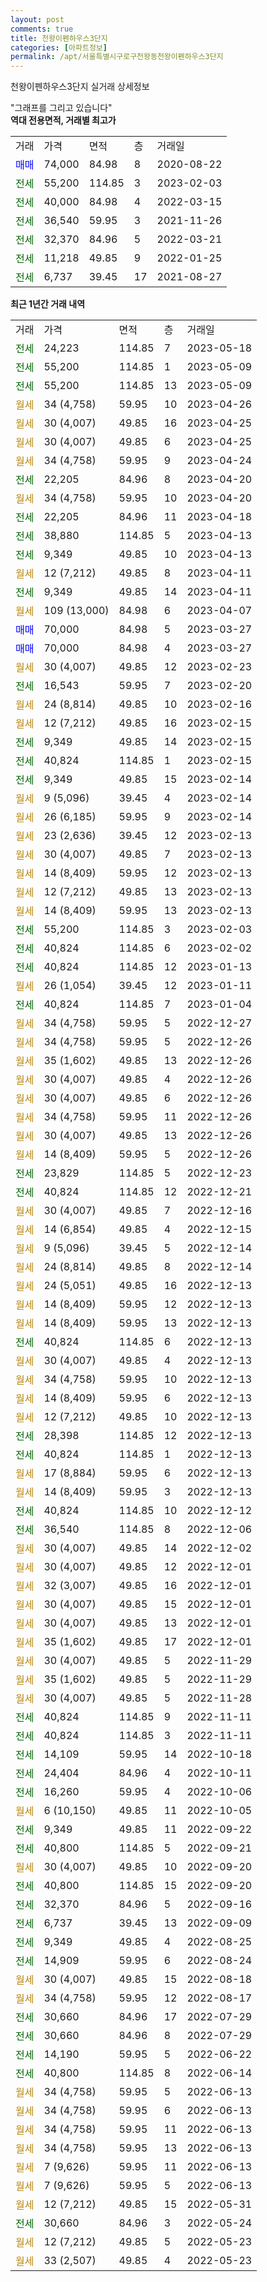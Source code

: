 ```yaml
---
layout: post
comments: true
title: 천왕이펜하우스3단지
categories: [아파트정보]
permalink: /apt/서울특별시구로구천왕동천왕이펜하우스3단지
---
```


천왕이펜하우스3단지 실거래 상세정보

<script type="text/javascript">
  google.charts.load('current', {'packages':['line', 'corechart']});
  google.charts.setOnLoadCallback(drawChart);

  function drawChart() {
    var data = new google.visualization.DataTable();
    data.addColumn('date', '거래일');
    data.addColumn('number', "매매");
    data.addColumn('number', "전세");
    data.addColumn('number', "전매");

    data.addRows([[new Date(Date.parse("2023-05-18")), null, 24223, null], [new Date(Date.parse("2023-05-09")), null, 55200, null], [new Date(Date.parse("2023-05-09")), null, 55200, null], [new Date(Date.parse("2023-04-26")), null, null, null], [new Date(Date.parse("2023-04-25")), null, null, null], [new Date(Date.parse("2023-04-25")), null, null, null], [new Date(Date.parse("2023-04-24")), null, null, null], [new Date(Date.parse("2023-04-20")), null, 22205, null], [new Date(Date.parse("2023-04-20")), null, null, null], [new Date(Date.parse("2023-04-18")), null, 22205, null], [new Date(Date.parse("2023-04-13")), null, 38880, null], [new Date(Date.parse("2023-04-13")), null, 9349, null], [new Date(Date.parse("2023-04-11")), null, null, null], [new Date(Date.parse("2023-04-11")), null, 9349, null], [new Date(Date.parse("2023-04-07")), null, null, null], [new Date(Date.parse("2023-03-27")), 70000, null, null], [new Date(Date.parse("2023-03-27")), 70000, null, null], [new Date(Date.parse("2023-02-23")), null, null, null], [new Date(Date.parse("2023-02-20")), null, 16543, null], [new Date(Date.parse("2023-02-16")), null, null, null], [new Date(Date.parse("2023-02-15")), null, null, null], [new Date(Date.parse("2023-02-15")), null, 9349, null], [new Date(Date.parse("2023-02-15")), null, 40824, null], [new Date(Date.parse("2023-02-14")), null, 9349, null], [new Date(Date.parse("2023-02-14")), null, null, null], [new Date(Date.parse("2023-02-14")), null, null, null], [new Date(Date.parse("2023-02-13")), null, null, null], [new Date(Date.parse("2023-02-13")), null, null, null], [new Date(Date.parse("2023-02-13")), null, null, null], [new Date(Date.parse("2023-02-13")), null, null, null], [new Date(Date.parse("2023-02-13")), null, null, null], [new Date(Date.parse("2023-02-03")), null, 55200, null], [new Date(Date.parse("2023-02-02")), null, 40824, null], [new Date(Date.parse("2023-01-13")), null, 40824, null], [new Date(Date.parse("2023-01-11")), null, null, null], [new Date(Date.parse("2023-01-04")), null, 40824, null], [new Date(Date.parse("2022-12-27")), null, null, null], [new Date(Date.parse("2022-12-26")), null, null, null], [new Date(Date.parse("2022-12-26")), null, null, null], [new Date(Date.parse("2022-12-26")), null, null, null], [new Date(Date.parse("2022-12-26")), null, null, null], [new Date(Date.parse("2022-12-26")), null, null, null], [new Date(Date.parse("2022-12-26")), null, null, null], [new Date(Date.parse("2022-12-26")), null, null, null], [new Date(Date.parse("2022-12-23")), null, 23829, null], [new Date(Date.parse("2022-12-21")), null, 40824, null], [new Date(Date.parse("2022-12-16")), null, null, null], [new Date(Date.parse("2022-12-15")), null, null, null], [new Date(Date.parse("2022-12-14")), null, null, null], [new Date(Date.parse("2022-12-14")), null, null, null], [new Date(Date.parse("2022-12-13")), null, null, null], [new Date(Date.parse("2022-12-13")), null, null, null], [new Date(Date.parse("2022-12-13")), null, null, null], [new Date(Date.parse("2022-12-13")), null, 40824, null], [new Date(Date.parse("2022-12-13")), null, null, null], [new Date(Date.parse("2022-12-13")), null, null, null], [new Date(Date.parse("2022-12-13")), null, null, null], [new Date(Date.parse("2022-12-13")), null, null, null], [new Date(Date.parse("2022-12-13")), null, 28398, null], [new Date(Date.parse("2022-12-13")), null, 40824, null], [new Date(Date.parse("2022-12-13")), null, null, null], [new Date(Date.parse("2022-12-13")), null, null, null], [new Date(Date.parse("2022-12-12")), null, 40824, null], [new Date(Date.parse("2022-12-06")), null, 36540, null], [new Date(Date.parse("2022-12-02")), null, null, null], [new Date(Date.parse("2022-12-01")), null, null, null], [new Date(Date.parse("2022-12-01")), null, null, null], [new Date(Date.parse("2022-12-01")), null, null, null], [new Date(Date.parse("2022-12-01")), null, null, null], [new Date(Date.parse("2022-12-01")), null, null, null], [new Date(Date.parse("2022-11-29")), null, null, null], [new Date(Date.parse("2022-11-29")), null, null, null], [new Date(Date.parse("2022-11-28")), null, null, null], [new Date(Date.parse("2022-11-11")), null, 40824, null], [new Date(Date.parse("2022-11-11")), null, 40824, null], [new Date(Date.parse("2022-10-18")), null, 14109, null], [new Date(Date.parse("2022-10-11")), null, 24404, null], [new Date(Date.parse("2022-10-06")), null, 16260, null], [new Date(Date.parse("2022-10-05")), null, null, null], [new Date(Date.parse("2022-09-22")), null, 9349, null], [new Date(Date.parse("2022-09-21")), null, 40800, null], [new Date(Date.parse("2022-09-20")), null, null, null], [new Date(Date.parse("2022-09-20")), null, 40800, null], [new Date(Date.parse("2022-09-16")), null, 32370, null], [new Date(Date.parse("2022-09-09")), null, 6737, null], [new Date(Date.parse("2022-08-25")), null, 9349, null], [new Date(Date.parse("2022-08-24")), null, 14909, null], [new Date(Date.parse("2022-08-18")), null, null, null], [new Date(Date.parse("2022-08-17")), null, null, null], [new Date(Date.parse("2022-07-29")), null, 30660, null], [new Date(Date.parse("2022-07-29")), null, 30660, null], [new Date(Date.parse("2022-06-22")), null, 14190, null], [new Date(Date.parse("2022-06-14")), null, 40800, null], [new Date(Date.parse("2022-06-13")), null, null, null], [new Date(Date.parse("2022-06-13")), null, null, null], [new Date(Date.parse("2022-06-13")), null, null, null], [new Date(Date.parse("2022-06-13")), null, null, null], [new Date(Date.parse("2022-06-13")), null, null, null], [new Date(Date.parse("2022-06-13")), null, null, null], [new Date(Date.parse("2022-05-31")), null, null, null], [new Date(Date.parse("2022-05-24")), null, 30660, null], [new Date(Date.parse("2022-05-23")), null, null, null], [new Date(Date.parse("2022-05-23")), null, null, null]]);

    var options = {
      hAxis: {
        format: 'yyyy/MM/dd'
      },    
      lineWidth: 0,
      pointsVisible: true,    
      title: '최근 1년간 유형별 실거래가 분포',
      legend: { position: 'bottom' }
    };

    var formatter = new google.visualization.NumberFormat({pattern:'###,###'} );
    formatter.format(data, 1);
    formatter.format(data, 2);
    
    setTimeout(function() {
        var chart = new google.visualization.LineChart(document.getElementById('columnchart_material'));
        chart.draw(data, (options));
        document.getElementById('loading').style.display = 'none';
    }, 200);
  }
</script>


<div id="loading" style="z-index:20; display: block; margin-left: 0px">"그래프를 그리고 있습니다"</div>
<div id="columnchart_material" style="width: 95%; margin-left: 0px; display: block"></div>
<!-- contents start -->
<b>역대 전용면적, 거래별 최고가</b>
<table class="sortable">
    <tr>
      <td>거래</td>
      <td>가격</td>
      <td>면적</td>
      <td>층</td>
      <td>거래일</td>
    </tr>
        <tr>
          <td><a style="color: blue">매매</a></td>
          <td>74,000</td>
          <td>84.98</td>
          <td>8</td>
          <td>2020-08-22</td>
        </tr>        
        <tr>
              <td><a style="color: darkgreen">전세</a></td>
              <td>55,200</td>
              <td>114.85</td>
              <td>3</td>
              <td>2023-02-03</td>
            </tr>            <tr>
              <td><a style="color: darkgreen">전세</a></td>
              <td>40,000</td>
              <td>84.98</td>
              <td>4</td>
              <td>2022-03-15</td>
            </tr>            <tr>
              <td><a style="color: darkgreen">전세</a></td>
              <td>36,540</td>
              <td>59.95</td>
              <td>3</td>
              <td>2021-11-26</td>
            </tr>            <tr>
              <td><a style="color: darkgreen">전세</a></td>
              <td>32,370</td>
              <td>84.96</td>
              <td>5</td>
              <td>2022-03-21</td>
            </tr>            <tr>
              <td><a style="color: darkgreen">전세</a></td>
              <td>11,218</td>
              <td>49.85</td>
              <td>9</td>
              <td>2022-01-25</td>
            </tr>            <tr>
              <td><a style="color: darkgreen">전세</a></td>
              <td>6,737</td>
              <td>39.45</td>
              <td>17</td>
              <td>2021-08-27</td>
            </tr>        
    
</table>

<b>최근 1년간 거래 내역</b>

<table class="sortable">
    <tr>
      <td>거래</td>
      <td>가격</td>
      <td>면적</td>
      <td>층</td>
      <td>거래일</td>
    </tr>
    <tr>
      <td><a style="color: darkgreen">전세</a></td>
      <td>24,223</td>
      <td>114.85</td>
      <td>7</td>
      <td>2023-05-18</td>
    </tr>          <tr>
      <td><a style="color: darkgreen">전세</a></td>
      <td>55,200</td>
      <td>114.85</td>
      <td>1</td>
      <td>2023-05-09</td>
    </tr>          <tr>
      <td><a style="color: darkgreen">전세</a></td>
      <td>55,200</td>
      <td>114.85</td>
      <td>13</td>
      <td>2023-05-09</td>
    </tr>          <tr>
      <td><a style="color: darkgoldenrod">월세</a></td>
      <td>34 (4,758)</td>
      <td>59.95</td>
      <td>10</td>
      <td>2023-04-26</td>
    </tr>          <tr>
      <td><a style="color: darkgoldenrod">월세</a></td>
      <td>30 (4,007)</td>
      <td>49.85</td>
      <td>16</td>
      <td>2023-04-25</td>
    </tr>          <tr>
      <td><a style="color: darkgoldenrod">월세</a></td>
      <td>30 (4,007)</td>
      <td>49.85</td>
      <td>6</td>
      <td>2023-04-25</td>
    </tr>          <tr>
      <td><a style="color: darkgoldenrod">월세</a></td>
      <td>34 (4,758)</td>
      <td>59.95</td>
      <td>9</td>
      <td>2023-04-24</td>
    </tr>          <tr>
      <td><a style="color: darkgreen">전세</a></td>
      <td>22,205</td>
      <td>84.96</td>
      <td>8</td>
      <td>2023-04-20</td>
    </tr>          <tr>
      <td><a style="color: darkgoldenrod">월세</a></td>
      <td>34 (4,758)</td>
      <td>59.95</td>
      <td>10</td>
      <td>2023-04-20</td>
    </tr>          <tr>
      <td><a style="color: darkgreen">전세</a></td>
      <td>22,205</td>
      <td>84.96</td>
      <td>11</td>
      <td>2023-04-18</td>
    </tr>          <tr>
      <td><a style="color: darkgreen">전세</a></td>
      <td>38,880</td>
      <td>114.85</td>
      <td>5</td>
      <td>2023-04-13</td>
    </tr>          <tr>
      <td><a style="color: darkgreen">전세</a></td>
      <td>9,349</td>
      <td>49.85</td>
      <td>10</td>
      <td>2023-04-13</td>
    </tr>          <tr>
      <td><a style="color: darkgoldenrod">월세</a></td>
      <td>12 (7,212)</td>
      <td>49.85</td>
      <td>8</td>
      <td>2023-04-11</td>
    </tr>          <tr>
      <td><a style="color: darkgreen">전세</a></td>
      <td>9,349</td>
      <td>49.85</td>
      <td>14</td>
      <td>2023-04-11</td>
    </tr>          <tr>
      <td><a style="color: darkgoldenrod">월세</a></td>
      <td>109 (13,000)</td>
      <td>84.98</td>
      <td>6</td>
      <td>2023-04-07</td>
    </tr>          <tr>
      <td><a style="color: blue">매매</a></td>
      <td>70,000</td>
      <td>84.98</td>
      <td>5</td>
      <td>2023-03-27</td>
    </tr>          <tr>
      <td><a style="color: blue">매매</a></td>
      <td>70,000</td>
      <td>84.98</td>
      <td>4</td>
      <td>2023-03-27</td>
    </tr>          <tr>
      <td><a style="color: darkgoldenrod">월세</a></td>
      <td>30 (4,007)</td>
      <td>49.85</td>
      <td>12</td>
      <td>2023-02-23</td>
    </tr>          <tr>
      <td><a style="color: darkgreen">전세</a></td>
      <td>16,543</td>
      <td>59.95</td>
      <td>7</td>
      <td>2023-02-20</td>
    </tr>          <tr>
      <td><a style="color: darkgoldenrod">월세</a></td>
      <td>24 (8,814)</td>
      <td>49.85</td>
      <td>10</td>
      <td>2023-02-16</td>
    </tr>          <tr>
      <td><a style="color: darkgoldenrod">월세</a></td>
      <td>12 (7,212)</td>
      <td>49.85</td>
      <td>16</td>
      <td>2023-02-15</td>
    </tr>          <tr>
      <td><a style="color: darkgreen">전세</a></td>
      <td>9,349</td>
      <td>49.85</td>
      <td>14</td>
      <td>2023-02-15</td>
    </tr>          <tr>
      <td><a style="color: darkgreen">전세</a></td>
      <td>40,824</td>
      <td>114.85</td>
      <td>1</td>
      <td>2023-02-15</td>
    </tr>          <tr>
      <td><a style="color: darkgreen">전세</a></td>
      <td>9,349</td>
      <td>49.85</td>
      <td>15</td>
      <td>2023-02-14</td>
    </tr>          <tr>
      <td><a style="color: darkgoldenrod">월세</a></td>
      <td>9 (5,096)</td>
      <td>39.45</td>
      <td>4</td>
      <td>2023-02-14</td>
    </tr>          <tr>
      <td><a style="color: darkgoldenrod">월세</a></td>
      <td>26 (6,185)</td>
      <td>59.95</td>
      <td>9</td>
      <td>2023-02-14</td>
    </tr>          <tr>
      <td><a style="color: darkgoldenrod">월세</a></td>
      <td>23 (2,636)</td>
      <td>39.45</td>
      <td>12</td>
      <td>2023-02-13</td>
    </tr>          <tr>
      <td><a style="color: darkgoldenrod">월세</a></td>
      <td>30 (4,007)</td>
      <td>49.85</td>
      <td>7</td>
      <td>2023-02-13</td>
    </tr>          <tr>
      <td><a style="color: darkgoldenrod">월세</a></td>
      <td>14 (8,409)</td>
      <td>59.95</td>
      <td>12</td>
      <td>2023-02-13</td>
    </tr>          <tr>
      <td><a style="color: darkgoldenrod">월세</a></td>
      <td>12 (7,212)</td>
      <td>49.85</td>
      <td>13</td>
      <td>2023-02-13</td>
    </tr>          <tr>
      <td><a style="color: darkgoldenrod">월세</a></td>
      <td>14 (8,409)</td>
      <td>59.95</td>
      <td>13</td>
      <td>2023-02-13</td>
    </tr>          <tr>
      <td><a style="color: darkgreen">전세</a></td>
      <td>55,200</td>
      <td>114.85</td>
      <td>3</td>
      <td>2023-02-03</td>
    </tr>          <tr>
      <td><a style="color: darkgreen">전세</a></td>
      <td>40,824</td>
      <td>114.85</td>
      <td>6</td>
      <td>2023-02-02</td>
    </tr>          <tr>
      <td><a style="color: darkgreen">전세</a></td>
      <td>40,824</td>
      <td>114.85</td>
      <td>12</td>
      <td>2023-01-13</td>
    </tr>          <tr>
      <td><a style="color: darkgoldenrod">월세</a></td>
      <td>26 (1,054)</td>
      <td>39.45</td>
      <td>12</td>
      <td>2023-01-11</td>
    </tr>          <tr>
      <td><a style="color: darkgreen">전세</a></td>
      <td>40,824</td>
      <td>114.85</td>
      <td>7</td>
      <td>2023-01-04</td>
    </tr>          <tr>
      <td><a style="color: darkgoldenrod">월세</a></td>
      <td>34 (4,758)</td>
      <td>59.95</td>
      <td>5</td>
      <td>2022-12-27</td>
    </tr>          <tr>
      <td><a style="color: darkgoldenrod">월세</a></td>
      <td>34 (4,758)</td>
      <td>59.95</td>
      <td>5</td>
      <td>2022-12-26</td>
    </tr>          <tr>
      <td><a style="color: darkgoldenrod">월세</a></td>
      <td>35 (1,602)</td>
      <td>49.85</td>
      <td>13</td>
      <td>2022-12-26</td>
    </tr>          <tr>
      <td><a style="color: darkgoldenrod">월세</a></td>
      <td>30 (4,007)</td>
      <td>49.85</td>
      <td>4</td>
      <td>2022-12-26</td>
    </tr>          <tr>
      <td><a style="color: darkgoldenrod">월세</a></td>
      <td>30 (4,007)</td>
      <td>49.85</td>
      <td>6</td>
      <td>2022-12-26</td>
    </tr>          <tr>
      <td><a style="color: darkgoldenrod">월세</a></td>
      <td>34 (4,758)</td>
      <td>59.95</td>
      <td>11</td>
      <td>2022-12-26</td>
    </tr>          <tr>
      <td><a style="color: darkgoldenrod">월세</a></td>
      <td>30 (4,007)</td>
      <td>49.85</td>
      <td>13</td>
      <td>2022-12-26</td>
    </tr>          <tr>
      <td><a style="color: darkgoldenrod">월세</a></td>
      <td>14 (8,409)</td>
      <td>59.95</td>
      <td>5</td>
      <td>2022-12-26</td>
    </tr>          <tr>
      <td><a style="color: darkgreen">전세</a></td>
      <td>23,829</td>
      <td>114.85</td>
      <td>5</td>
      <td>2022-12-23</td>
    </tr>          <tr>
      <td><a style="color: darkgreen">전세</a></td>
      <td>40,824</td>
      <td>114.85</td>
      <td>12</td>
      <td>2022-12-21</td>
    </tr>          <tr>
      <td><a style="color: darkgoldenrod">월세</a></td>
      <td>30 (4,007)</td>
      <td>49.85</td>
      <td>7</td>
      <td>2022-12-16</td>
    </tr>          <tr>
      <td><a style="color: darkgoldenrod">월세</a></td>
      <td>14 (6,854)</td>
      <td>49.85</td>
      <td>4</td>
      <td>2022-12-15</td>
    </tr>          <tr>
      <td><a style="color: darkgoldenrod">월세</a></td>
      <td>9 (5,096)</td>
      <td>39.45</td>
      <td>5</td>
      <td>2022-12-14</td>
    </tr>          <tr>
      <td><a style="color: darkgoldenrod">월세</a></td>
      <td>24 (8,814)</td>
      <td>49.85</td>
      <td>8</td>
      <td>2022-12-14</td>
    </tr>          <tr>
      <td><a style="color: darkgoldenrod">월세</a></td>
      <td>24 (5,051)</td>
      <td>49.85</td>
      <td>16</td>
      <td>2022-12-13</td>
    </tr>          <tr>
      <td><a style="color: darkgoldenrod">월세</a></td>
      <td>14 (8,409)</td>
      <td>59.95</td>
      <td>12</td>
      <td>2022-12-13</td>
    </tr>          <tr>
      <td><a style="color: darkgoldenrod">월세</a></td>
      <td>14 (8,409)</td>
      <td>59.95</td>
      <td>13</td>
      <td>2022-12-13</td>
    </tr>          <tr>
      <td><a style="color: darkgreen">전세</a></td>
      <td>40,824</td>
      <td>114.85</td>
      <td>6</td>
      <td>2022-12-13</td>
    </tr>          <tr>
      <td><a style="color: darkgoldenrod">월세</a></td>
      <td>30 (4,007)</td>
      <td>49.85</td>
      <td>4</td>
      <td>2022-12-13</td>
    </tr>          <tr>
      <td><a style="color: darkgoldenrod">월세</a></td>
      <td>34 (4,758)</td>
      <td>59.95</td>
      <td>10</td>
      <td>2022-12-13</td>
    </tr>          <tr>
      <td><a style="color: darkgoldenrod">월세</a></td>
      <td>14 (8,409)</td>
      <td>59.95</td>
      <td>6</td>
      <td>2022-12-13</td>
    </tr>          <tr>
      <td><a style="color: darkgoldenrod">월세</a></td>
      <td>12 (7,212)</td>
      <td>49.85</td>
      <td>10</td>
      <td>2022-12-13</td>
    </tr>          <tr>
      <td><a style="color: darkgreen">전세</a></td>
      <td>28,398</td>
      <td>114.85</td>
      <td>12</td>
      <td>2022-12-13</td>
    </tr>          <tr>
      <td><a style="color: darkgreen">전세</a></td>
      <td>40,824</td>
      <td>114.85</td>
      <td>1</td>
      <td>2022-12-13</td>
    </tr>          <tr>
      <td><a style="color: darkgoldenrod">월세</a></td>
      <td>17 (8,884)</td>
      <td>59.95</td>
      <td>6</td>
      <td>2022-12-13</td>
    </tr>          <tr>
      <td><a style="color: darkgoldenrod">월세</a></td>
      <td>14 (8,409)</td>
      <td>59.95</td>
      <td>3</td>
      <td>2022-12-13</td>
    </tr>          <tr>
      <td><a style="color: darkgreen">전세</a></td>
      <td>40,824</td>
      <td>114.85</td>
      <td>10</td>
      <td>2022-12-12</td>
    </tr>          <tr>
      <td><a style="color: darkgreen">전세</a></td>
      <td>36,540</td>
      <td>114.85</td>
      <td>8</td>
      <td>2022-12-06</td>
    </tr>          <tr>
      <td><a style="color: darkgoldenrod">월세</a></td>
      <td>30 (4,007)</td>
      <td>49.85</td>
      <td>14</td>
      <td>2022-12-02</td>
    </tr>          <tr>
      <td><a style="color: darkgoldenrod">월세</a></td>
      <td>30 (4,007)</td>
      <td>49.85</td>
      <td>12</td>
      <td>2022-12-01</td>
    </tr>          <tr>
      <td><a style="color: darkgoldenrod">월세</a></td>
      <td>32 (3,007)</td>
      <td>49.85</td>
      <td>16</td>
      <td>2022-12-01</td>
    </tr>          <tr>
      <td><a style="color: darkgoldenrod">월세</a></td>
      <td>30 (4,007)</td>
      <td>49.85</td>
      <td>15</td>
      <td>2022-12-01</td>
    </tr>          <tr>
      <td><a style="color: darkgoldenrod">월세</a></td>
      <td>30 (4,007)</td>
      <td>49.85</td>
      <td>13</td>
      <td>2022-12-01</td>
    </tr>          <tr>
      <td><a style="color: darkgoldenrod">월세</a></td>
      <td>35 (1,602)</td>
      <td>49.85</td>
      <td>17</td>
      <td>2022-12-01</td>
    </tr>          <tr>
      <td><a style="color: darkgoldenrod">월세</a></td>
      <td>30 (4,007)</td>
      <td>49.85</td>
      <td>5</td>
      <td>2022-11-29</td>
    </tr>          <tr>
      <td><a style="color: darkgoldenrod">월세</a></td>
      <td>35 (1,602)</td>
      <td>49.85</td>
      <td>5</td>
      <td>2022-11-29</td>
    </tr>          <tr>
      <td><a style="color: darkgoldenrod">월세</a></td>
      <td>30 (4,007)</td>
      <td>49.85</td>
      <td>5</td>
      <td>2022-11-28</td>
    </tr>          <tr>
      <td><a style="color: darkgreen">전세</a></td>
      <td>40,824</td>
      <td>114.85</td>
      <td>9</td>
      <td>2022-11-11</td>
    </tr>          <tr>
      <td><a style="color: darkgreen">전세</a></td>
      <td>40,824</td>
      <td>114.85</td>
      <td>3</td>
      <td>2022-11-11</td>
    </tr>          <tr>
      <td><a style="color: darkgreen">전세</a></td>
      <td>14,109</td>
      <td>59.95</td>
      <td>14</td>
      <td>2022-10-18</td>
    </tr>          <tr>
      <td><a style="color: darkgreen">전세</a></td>
      <td>24,404</td>
      <td>84.96</td>
      <td>4</td>
      <td>2022-10-11</td>
    </tr>          <tr>
      <td><a style="color: darkgreen">전세</a></td>
      <td>16,260</td>
      <td>59.95</td>
      <td>4</td>
      <td>2022-10-06</td>
    </tr>          <tr>
      <td><a style="color: darkgoldenrod">월세</a></td>
      <td>6 (10,150)</td>
      <td>49.85</td>
      <td>11</td>
      <td>2022-10-05</td>
    </tr>          <tr>
      <td><a style="color: darkgreen">전세</a></td>
      <td>9,349</td>
      <td>49.85</td>
      <td>11</td>
      <td>2022-09-22</td>
    </tr>          <tr>
      <td><a style="color: darkgreen">전세</a></td>
      <td>40,800</td>
      <td>114.85</td>
      <td>5</td>
      <td>2022-09-21</td>
    </tr>          <tr>
      <td><a style="color: darkgoldenrod">월세</a></td>
      <td>30 (4,007)</td>
      <td>49.85</td>
      <td>10</td>
      <td>2022-09-20</td>
    </tr>          <tr>
      <td><a style="color: darkgreen">전세</a></td>
      <td>40,800</td>
      <td>114.85</td>
      <td>15</td>
      <td>2022-09-20</td>
    </tr>          <tr>
      <td><a style="color: darkgreen">전세</a></td>
      <td>32,370</td>
      <td>84.96</td>
      <td>5</td>
      <td>2022-09-16</td>
    </tr>          <tr>
      <td><a style="color: darkgreen">전세</a></td>
      <td>6,737</td>
      <td>39.45</td>
      <td>13</td>
      <td>2022-09-09</td>
    </tr>          <tr>
      <td><a style="color: darkgreen">전세</a></td>
      <td>9,349</td>
      <td>49.85</td>
      <td>4</td>
      <td>2022-08-25</td>
    </tr>          <tr>
      <td><a style="color: darkgreen">전세</a></td>
      <td>14,909</td>
      <td>59.95</td>
      <td>6</td>
      <td>2022-08-24</td>
    </tr>          <tr>
      <td><a style="color: darkgoldenrod">월세</a></td>
      <td>30 (4,007)</td>
      <td>49.85</td>
      <td>15</td>
      <td>2022-08-18</td>
    </tr>          <tr>
      <td><a style="color: darkgoldenrod">월세</a></td>
      <td>34 (4,758)</td>
      <td>59.95</td>
      <td>12</td>
      <td>2022-08-17</td>
    </tr>          <tr>
      <td><a style="color: darkgreen">전세</a></td>
      <td>30,660</td>
      <td>84.96</td>
      <td>17</td>
      <td>2022-07-29</td>
    </tr>          <tr>
      <td><a style="color: darkgreen">전세</a></td>
      <td>30,660</td>
      <td>84.96</td>
      <td>8</td>
      <td>2022-07-29</td>
    </tr>          <tr>
      <td><a style="color: darkgreen">전세</a></td>
      <td>14,190</td>
      <td>59.95</td>
      <td>5</td>
      <td>2022-06-22</td>
    </tr>          <tr>
      <td><a style="color: darkgreen">전세</a></td>
      <td>40,800</td>
      <td>114.85</td>
      <td>8</td>
      <td>2022-06-14</td>
    </tr>          <tr>
      <td><a style="color: darkgoldenrod">월세</a></td>
      <td>34 (4,758)</td>
      <td>59.95</td>
      <td>5</td>
      <td>2022-06-13</td>
    </tr>          <tr>
      <td><a style="color: darkgoldenrod">월세</a></td>
      <td>34 (4,758)</td>
      <td>59.95</td>
      <td>6</td>
      <td>2022-06-13</td>
    </tr>          <tr>
      <td><a style="color: darkgoldenrod">월세</a></td>
      <td>34 (4,758)</td>
      <td>59.95</td>
      <td>11</td>
      <td>2022-06-13</td>
    </tr>          <tr>
      <td><a style="color: darkgoldenrod">월세</a></td>
      <td>34 (4,758)</td>
      <td>59.95</td>
      <td>13</td>
      <td>2022-06-13</td>
    </tr>          <tr>
      <td><a style="color: darkgoldenrod">월세</a></td>
      <td>7 (9,626)</td>
      <td>59.95</td>
      <td>11</td>
      <td>2022-06-13</td>
    </tr>          <tr>
      <td><a style="color: darkgoldenrod">월세</a></td>
      <td>7 (9,626)</td>
      <td>59.95</td>
      <td>5</td>
      <td>2022-06-13</td>
    </tr>          <tr>
      <td><a style="color: darkgoldenrod">월세</a></td>
      <td>12 (7,212)</td>
      <td>49.85</td>
      <td>15</td>
      <td>2022-05-31</td>
    </tr>          <tr>
      <td><a style="color: darkgreen">전세</a></td>
      <td>30,660</td>
      <td>84.96</td>
      <td>3</td>
      <td>2022-05-24</td>
    </tr>          <tr>
      <td><a style="color: darkgoldenrod">월세</a></td>
      <td>12 (7,212)</td>
      <td>49.85</td>
      <td>5</td>
      <td>2022-05-23</td>
    </tr>          <tr>
      <td><a style="color: darkgoldenrod">월세</a></td>
      <td>33 (2,507)</td>
      <td>49.85</td>
      <td>4</td>
      <td>2022-05-23</td>
    </tr>      </table>
<!-- contents end -->    

